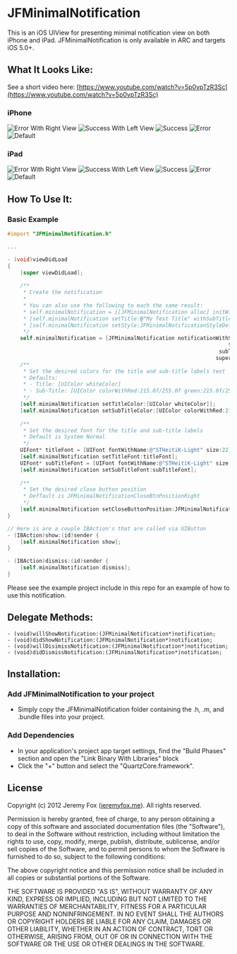 JFMinimalNotification
===========

This is an iOS UIView for presenting minimal notification view on both iPhone and iPad. JFMinimalNotification is only available in ARC and targets iOS 5.0+.

What It Looks Like:
------------------

See a short video here: [https://www.youtube.com/watch?v=5p0vpTzR3Sc](https://www.youtube.com/watch?v=5p0vpTzR3Sc)

### iPhone
![Error With Right View](https://imageshack.us/a/img194/7325/screenshot20130508at125.png)
![Success With Left View](https://imageshack.us/a/img713/7325/screenshot20130508at125.png)
![Success](https://imageshack.us/a/img560/7325/screenshot20130508at125.png)
![Error](https://imageshack.us/a/img43/7325/screenshot20130508at125.png)
![Default](https://imageshack.us/a/img856/7325/screenshot20130508at125.png)

### iPad
![Error With Right View](https://imageshack.us/a/img62/7325/screenshot20130508at125.png)
![Success With Left View](https://imageshack.us/a/img10/7325/screenshot20130508at125.png)
![Success](https://imageshack.us/a/img201/7325/screenshot20130508at125.png)
![Error](https://imageshack.us/a/img197/7325/screenshot20130508at125.png)
![Default](https://imageshack.us/a/img163/7325/screenshot20130508at125.png)

How To Use It:
-------------

### Basic Example

```objective-c
#import "JFMinimalNotification.h"

...

- (void)viewDidLoad
{
    [super viewDidLoad];
    
    /**
     * Create the notification
     *
     * You can also use the following to each the same result:
     * self.minimalNotification = [[JFMinimalNotification alloc] initWithSuperView:self.view];
     * [self.minimalNotification setTitle:@"My Test Title" withSubTitle:@"My Test Sub-Title"];
     * [self.minimalNotification setStyle:JFMinimalNotificationStyleDefault];
     */
    self.minimalNotification = [JFMinimalNotification notificationWithStyle:JFMinimalNotificationStyleDefault
                                                                      title:@"This is my awesome title"
                                                                   subTitle:@"This is my awesome sub-title"
                                                                  superView:self.view];
    /**
     * Set the desired colors for the title and sub-title labels text
     * Defaults:
     * - Title: [UIColor whiteColor]
     * - Sub-Title: [UIColor colorWithRed:215.0f/255.0f green:215.0f/255.0f blue:215.0f/255.0f alpha:1.0]
     */
    [self.minimalNotification setTitleColor:[UIColor whiteColor]];
    [self.minimalNotification setSubTitleColor:[UIColor colorWithRed:215.0f/255.0f green:215.0f/255.0f blue:215.0f/255.0f alpha:1.0]];
    
    /**
     * Set the desired font for the title and sub-title labels
     * Default is System Normal
     */
    UIFont* titleFont = [UIFont fontWithName:@"STHeitiK-Light" size:22];
    [self.minimalNotification setTitleFont:titleFont];
    UIFont* subTitleFont = [UIFont fontWithName:@"STHeitiK-Light" size:16];
    [self.minimalNotification setSubTitleFont:subTitleFont];
    
    /**
     * Set the desired close button position
     * Deffault is JFMinimalNotificationCloseBtnPositionRight
     */
    [self.minimalNotification setCloseButtonPosition:JFMinimalNotificationCloseBtnPositionRight];
}

// Here is are a couple IBAction's that are called via UIButton
- (IBAction)show:(id)sender {
    [self.minimalNotification show];
}

- (IBAction)dismiss:(id)sender {
    [self.minimalNotification dismiss];
}
```

Please see the example project include in this repo for an example of how to use this notification.
    
Delegate Methods:
----------------

    - (void)willShowNotification:(JFMinimalNotification*)notification;
    - (void)didShowNotification:(JFMinimalNotification*)notification;
    - (void)willDisimissNotification:(JFMinimalNotification*)notification;
    - (void)didDismissNotification:(JFMinimalNotification*)notification;
    
Installation:
------------

### Add JFMinimalNotification to your project

- Simply copy the JFMinimalNotification folder containing the .h, .m, and .bundle files into your project.

### Add Dependencies

- In your application's project app target settings, find the "Build Phases" section and open the "Link Binary With Libraries" block
- Click the "+" button and select the "QuartzCore.framework".

License
-------
Copyright (c) 2012 Jeremy Fox ([jeremyfox.me](http://www.jeremyfox.me)). All rights reserved.

Permission is hereby granted, free of charge, to any person obtaining a copy
of this software and associated documentation files (the "Software"), to deal
in the Software without restriction, including without limitation the rights
to use, copy, modify, merge, publish, distribute, sublicense, and/or sell
copies of the Software, and to permit persons to whom the Software is
furnished to do so, subject to the following conditions:

The above copyright notice and this permission notice shall be included in
all copies or substantial portions of the Software.

THE SOFTWARE IS PROVIDED "AS IS", WITHOUT WARRANTY OF ANY KIND, EXPRESS OR
IMPLIED, INCLUDING BUT NOT LIMITED TO THE WARRANTIES OF MERCHANTABILITY,
FITNESS FOR A PARTICULAR PURPOSE AND NONINFRINGEMENT. IN NO EVENT SHALL THE
AUTHORS OR COPYRIGHT HOLDERS BE LIABLE FOR ANY CLAIM, DAMAGES OR OTHER
LIABILITY, WHETHER IN AN ACTION OF CONTRACT, TORT OR OTHERWISE, ARISING FROM,
OUT OF OR IN CONNECTION WITH THE SOFTWARE OR THE USE OR OTHER DEALINGS IN THE
SOFTWARE.